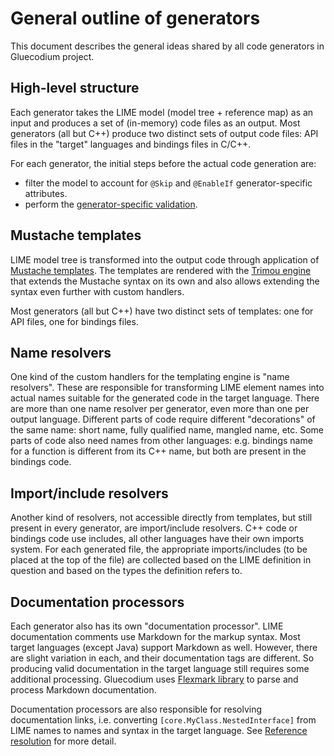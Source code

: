General outline of generators
=============================

This document describes the general ideas shared by all code generators in Gluecodium project.

High-level structure
--------------------
Each generator takes the LIME model (model tree + reference map) as an input and produces a set of (in-memory) code
files as an output. Most generators (all but C++) produce two distinct sets of output code files: API files in the
"target" languages and bindings files in C/C++.

For each generator, the initial steps before the actual code generation are:
* filter the model to account for `@Skip` and `@EnableIf` generator-specific attributes.
* perform the [generator-specific validation](validation.md#generator-specific-validation).

Mustache templates
------------------
LIME model tree is transformed into the output code through application of
[Mustache templates](https://mustache.github.io/). The templates are rendered with the
[Trimou engine](http://trimou.org/) that extends the Mustache syntax on its own and also allows extending the syntax
even further with custom handlers.

Most generators (all but C++) have two distinct sets of templates: one for API files, one for bindings files. 

Name resolvers
--------------
One kind of the custom handlers for the templating engine is "name resolvers". These are responsible for transforming
LIME element names into actual names suitable for the generated code in the target language. There are more than one
name resolver per generator, even more than one per output language. Different parts of code require different
"decorations" of the same name: short name, fully qualified name, mangled name, etc. Some parts of code also need names
from other languages: e.g. bindings name for a function is different from its C++ name, but both are present in the
bindings code.

Import/include resolvers
------------------------
Another kind of resolvers, not accessible directly from templates, but still present in every generator, are
import/include resolvers. C++ code or bindings code use includes, all other languages have their own imports system.
For each generated file, the appropriate imports/includes (to be placed at the top of the file) are collected based on
the LIME definition in question and based on the types the definition refers to.

Documentation processors
------------------------
Each generator also has its own "documentation processor". LIME documentation comments use Markdown for the markup
syntax. Most target languages (except Java) support Markdown as well. However, there are slight variation in each, and
their documentation tags are different. So producing valid documentation in the target language still requires some
additional processing. Gluecodium uses [Flexmark library](https://github.com/vsch/flexmark-java) to parse and process
Markdown documentation.

Documentation processors are also responsible for resolving documentation links, i.e. converting
`[core.MyClass.NestedInterface]` from LIME names to names and syntax in the target language. See
[Reference resolution](reference_resolution.md#documentation-references) for more detail.
